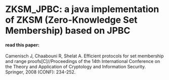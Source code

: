 # ZKSM_JPBC: a java implementation of ZKSM (Zero-Knowledge Set Membership) based on JPBC


#### read this paper:

Camenisch J, Chaabouni R, Shelat A. Efficient protocols for set membership and range proofs[C]//Proceedings of the 14th International Conference on the Theory and Application of Cryptology and Information Security. Springer, 2008 (CONF): 234-252.
